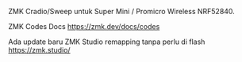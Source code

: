 ZMK Cradio/Sweep untuk Super Mini / Promicro Wireless NRF52840. 

ZMK Codes Docs https://zmk.dev/docs/codes

Ada update baru ZMK Studio remapping tanpa perlu di flash https://zmk.studio/
